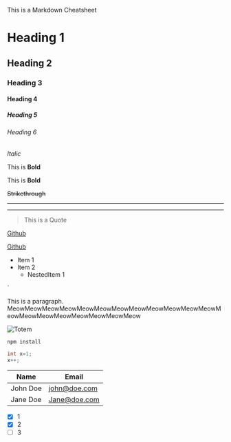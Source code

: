 This is a Markdown Cheatsheet
<!--Headings-->
# Heading 1
## Heading 2
### Heading 3
#### Heading 4
##### Heading 5
###### Heading 6
<!--Italics-->
*Italic*
<!--Bold-->
This is **Bold**

This is __Bold__
<!--Striketrough-->
~~Strikethrough~~
<!--Horizontal Line-->
---
___
<!--Blockquote-->
>This is a Quote
<!--Link-->
[Github](github.com/charitarthchugh)

[Github](github.com/charitarthhchugh "Charitarth's Github")
<!--Bullet-->
* Item 1
* Item 2
    * NestedItem 1
<!--Inline Code block-->
`<p>This is a paragraph. MeowMeowMeowMeowMeowMeowMeowMeowMeowMeowMeowMeowMeowMeowMeowMeowMeowMeowMeowMeow<p>
<!--Image-->
![Totem](http://www.facets.la/fullview/F_2014_360_TOTEM.jpg)  
<!--          Github Markdown     -->
<!--Code blocks-->
``
npm install
``
```java
int x=1;
x++;
```
<!--Tables-->
| Name | Email         |
| --- | ---|
|John Doe|john@doe.com|
| Jane Doe| Jane@doe.com|
<!--Task List(Shows up as checkboxes in github)-->
*[x] 1
*[x] 2
*[ ] 3
